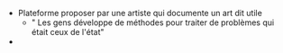 - Plateforme proposer par une artiste qui documente un art dit utile
	- " Les gens développe de méthodes pour traiter de problèmes qui était ceux de l'état"
-